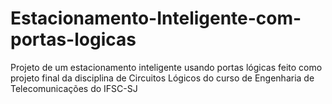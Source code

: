 Estacionamento-Inteligente-com-portas-logicas
=============================================

Projeto de um estacionamento inteligente usando portas lógicas feito como projeto final da disciplina de Circuitos Lógicos do curso de Engenharia de Telecomunicações do IFSC-SJ
